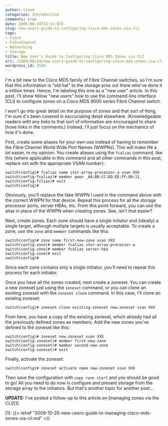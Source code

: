 ```yaml
---
author: slowe
categories: Introduction
comments: true
date: 2009-08-24T14:11:07Z
slug: new-users-guide-to-configuring-cisco-mds-zones-via-cli
tags:
- Cisco
- FibreChannel
- Networking
- Storage
title: New User's Guide to Configuring Cisco MDS Zones via CLI
url: /2009/08/24/new-users-guide-to-configuring-cisco-mds-zones-via-cli/
wordpress_id: 1556
---
```


I'm a bit new to the Cisco MDS family of Fibre Channel switches, so I'm sure that this information is "old hat" to the storage pros out there who've done it a million times. Hence, I'm labeling this one as a "new user" article. In this post, I'll show fellow "new users" how to use the command-line interface (CLI) to configure zones on a Cisco MDS 9000 series Fibre Channel switch.<!--more-->

I won't go into great detail on the purpose of zones and that sort of thing; I'm sure it's been covered in excruciating detail elsewhere. (Knowledgeable readers with any links to that sort of information are encouraged to share those links in the comments.) Instead, I'll just focus on the mechanics of how it's done.

First, create some aliases for your own use instead of having to remember the Fibre Channel World Wide Port Names (WWPNs). This will make life a _lot_ easier, in my opinion. You create aliases using the `fcalias` command, like this (where applicable in this command and all other commands in this post, replace `XXX` with the appropriate VSAN number):

```text
switch(config)# fcalias name stor-array-processor-a vsan XXX  
switch(config-fcalias)# member pwwn _AA:BB:CC:DD:EE:FF:00:11_  
switch(config-fclias)# exit  
switch(config)#
```

Obviously, you'll replace the fake WWPN I used in the command above with the correct WWPN for that device. Repeat this process for all the storage processor ports, server HBAs, etc. From this point forward, you can use the alias in place of the WWPN when creating zones. See, isn't that easier?

Next, create zones. Each zone should have a single initiator and (ideally) a single target, although multiple targets is usually acceptable. To create a zone, use the `zone` and `member` commands like this:

```text
switch(config)# zone name first-new-zone vsan XXX  
switch(config-zone)# member fcalias stor-array-processor-a  
switch(config-zone)# member fcalias server-hba  
switch(config-zone)# exit  
switch(config)#
```

Since each zone contains only a single initiator, you'll need to repeat this process for each initiator.

Once you have all the zones created, next create a zoneset. You can create a new zoneset just using the `zoneset` command, or you can clone an existing zoneset with the `zoneset clone` command. In this case, I'll clone an existing zoneset:

```text
switch(config)# zoneset clone existing-zoneset new-zoneset vsan XXX
```

From here, you have a copy of the existing zoneset, which already had all the previously defined zones as members. Add the new zones you've defined to the zoneset like this:

```text
switch(config)# zoneset new-zoneset vsan XXX
switch(config-zoneset)# member first-new-zone
switch(config-zoneset)# member second-new-zone
switch(config-zoneset)# exit
```

Finally, activate the zoneset:

```text
switch(config)# zoneset activate name new-zoneset vsan XXX
```

Then save the configuration with `copy runn start` and you should be good to go! All you need to do now is configure and present storage from the storage array to the initiators. But that's another topic for another post...

**UPDATE:** I've posted a follow-up to this article on [managing zones via the CLI][1].

[1]: {{< relref "2009-10-20-new-users-guide-to-managing-cisco-mds-zones-via-cli.md" >}}
